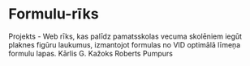 # Formulu-rīks
Projekts - Web rīks, kas palīdz pamatsskolas vecuma skolēniem iegūt plaknes figūru laukumus, izmantojot formulas no VID optimālā līmeņa formulu lapas.
Kārlis G. Kažoks
Roberts Pumpurs


